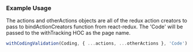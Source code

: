 ### Example Usage
The actions and otherActions objects are all of the redux action creators
to pass to bindActionCreators function from react-redux. The 'Code' will
be passed to the withTracking HOC as the page name.

``` javascript static
withCodingValidation(Coding, { ...actions, ...otherActions }, 'Code')
```